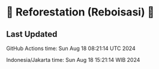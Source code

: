 
# 🌳 Reforestation (Reboisasi) 🌲

## Last Updated

GitHub Actions time: Sun Aug 18 08:21:14 UTC 2024

Indonesia/Jakarta time: Sun Aug 18 15:21:14 WIB 2024
